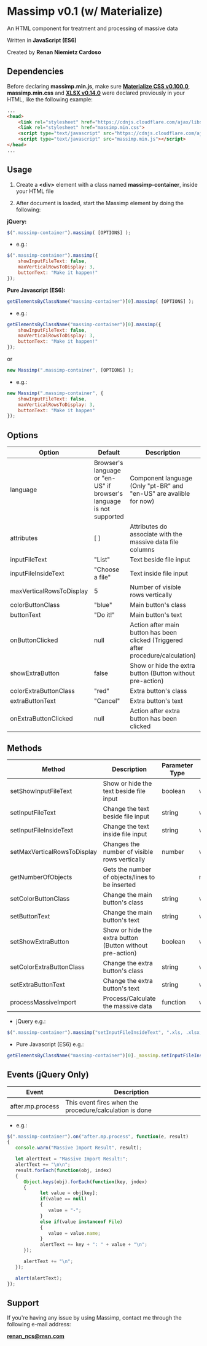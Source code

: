 # Massimp v0.1 (w/ Materialize)
An HTML component for treatment and processing of massive data

Written in **JavaScript (ES6)**

Created by **Renan Niemietz Cardoso**

## Dependencies

Before declaring **massimp.min.js**, make sure **[Materialize CSS v0.100.0](https://github.com/Dogfalo/materialize/tree/v0.100.0)**, **massimp.min.css** and **[XLSX v0.14.0](https://github.com/SheetJS/js-xlsx/tree/v0.14.0)** were declared previously in your HTML, like the following example:
```html
...
<head>
    <link rel="stylesheet" href="https://cdnjs.cloudflare.com/ajax/libs/materialize/1.0.0/css/materialize.min.css">
    <link rel="stylesheet" href="massimp.min.css">
    <script type="text/javascript" src="https://cdnjs.cloudflare.com/ajax/libs/xlsx/0.14.0/xlsx.full.min.js"></script>
    <script type="text/javascript" src="massimp.min.js"></script>
</head>
...
```

## Usage

1. Create a **\<div\>** element with a class named **massimp-container**, inside your HTML file

2. After document is loaded, start the Massimp element by doing the following:

**jQuery:**
```javascript
$(".massimp-container").massimp( [OPTIONS] );
```
   * e.g.:
```javascript
$(".massimp-container").massimp({
    showInputFileText: false,
    maxVerticalRowsToDisplay: 3,
    buttonText: "Make it happen!"
});
```
   **Pure Javascript (ES6):**
```javascript
getElementsByClassName("massimp-container")[0].massimp( [OPTIONS] );
```
   * e.g.:
```javascript
getElementsByClassName("massimp-container")[0].massimp({
    showInputFileText: false,
    maxVerticalRowsToDisplay: 3,
    buttonText: "Make it happen!"
});
```
   or
```javascript
new Massimp(".massimp-container", [OPTIONS] );
```
   * e.g.:
```javascript
new Massimp(".massimp-container", {
    showInputFileText: false,
    maxVerticalRowsToDisplay: 3,
    buttonText: "Make it happen"
});
```

## Options

Option | Default | Description | Type
--- | --- | --- | ---
language | Browser's language or "en-US" if browser's language is not supported | Component language (Only "pt-BR" and "en-US" are avalible for now) | string
attributes | [ ] | Attributes do associate with the massive data file columns | Array of objects
inputFileText | "List" | Text beside file input | string
inputFileInsideText | "Choose a file" | Text inside file input | string
maxVerticalRowsToDisplay | 5 | Number of visible rows vertically | number
colorButtonClass | "blue" | Main button's class | string
buttonText | "Do it!" | Main button's text | string
onButtonClicked | null | Action after main button has been clicked (Triggered after procedure/calculation) | function
showExtraButton | false | Show or hide the extra button (Button without pre-action) | boolean
colorExtraButtonClass | "red" | Extra button's class | string
extraButtonText | "Cancel" | Extra button's text | string
onExtraButtonClicked | null | Action after extra button has been clicked | function

## Methods

Method | Description | Parameter Type | Return Type
--- | --- | --- | ---
setShowInputFileText | Show or hide the text beside file input | boolean | void
setInputFileText | Change the text beside file input | string | void
setInputFileInsideText | Change the text inside file input | string | void
setMaxVerticalRowsToDisplay | Changes the number of visible rows vertically | number | void
getNumberOfObjects | Gets the number of objects/lines to be inserted |  | number
setColorButtonClass | Change the main button's class | string | void
setButtonText | Change the main button's text | string | void
setShowExtraButton | Show or hide the extra button (Button without pre-action) | boolean | void
setColorExtraButtonClass | Change the extra button's class | string | void
setExtraButtonText | Change the extra button's text | string | void
processMassiveImport | Process/Calculate the massive data | function | void

   * jQuery e.g.:
```javascript
$(".massimp-container").massimp("setInputFileInsideText", ".xls, .xlsx, .csv files ...");
```
   * Pure Javascript (ES6) e.g.:
```javascript
getElementsByClassName("massimp-container")[0]._massimp.setInputFileInsideText(".xls, .xlsx or .csv file ...");
```

## Events (jQuery Only)

Event | Description
--- | ---
after.mp.process | This event fires when the procedure/calculation is done

   * e.g.:
```javascript
$(".massimp-container").on("after.mp.process", function(e, result)
{
   console.warn("Massive Import Result", result);

   let alertText = "Massive Import Result:";
   alertText += "\n\n";
   result.forEach(function(obj, index)
   {
      Object.keys(obj).forEach(function(key, jndex)
      {
            let value = obj[key];
            if(value == null)
            {
               value = "-";
            }
            else if(value instanceof File)
            {
               value = value.name;
            }
            alertText += key + ": " + value + "\n";
      });

      alertText += "\n";
   });

   alert(alertText);
});
```

## Support

If you're having any issue by using Massimp, contact me through the following e-mail address:

**[renan_ncs@msn.com](mailto:renan_ncs@msn.com)**
